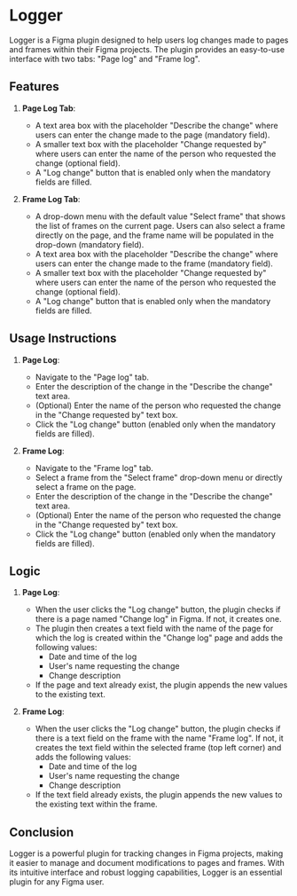 
# Logger

Logger is a Figma plugin designed to help users log changes made to pages and frames within their Figma projects. The plugin provides an easy-to-use interface with two tabs: "Page log" and "Frame log".

## Features

1. **Page Log Tab**:
   - A text area box with the placeholder "Describe the change" where users can enter the change made to the page (mandatory field).
   - A smaller text box with the placeholder "Change requested by" where users can enter the name of the person who requested the change (optional field).
   - A "Log change" button that is enabled only when the mandatory fields are filled.

2. **Frame Log Tab**:
   - A drop-down menu with the default value "Select frame" that shows the list of frames on the current page. Users can also select a frame directly on the page, and the frame name will be populated in the drop-down (mandatory field).
   - A text area box with the placeholder "Describe the change" where users can enter the change made to the frame (mandatory field).
   - A smaller text box with the placeholder "Change requested by" where users can enter the name of the person who requested the change (optional field).
   - A "Log change" button that is enabled only when the mandatory fields are filled.

## Usage Instructions

1. **Page Log**:
   - Navigate to the "Page log" tab.
   - Enter the description of the change in the "Describe the change" text area.
   - (Optional) Enter the name of the person who requested the change in the "Change requested by" text box.
   - Click the "Log change" button (enabled only when the mandatory fields are filled).

2. **Frame Log**:
   - Navigate to the "Frame log" tab.
   - Select a frame from the "Select frame" drop-down menu or directly select a frame on the page.
   - Enter the description of the change in the "Describe the change" text area.
   - (Optional) Enter the name of the person who requested the change in the "Change requested by" text box.
   - Click the "Log change" button (enabled only when the mandatory fields are filled).

## Logic

1. **Page Log**:
   - When the user clicks the "Log change" button, the plugin checks if there is a page named "Change log" in Figma. If not, it creates one.
   - The plugin then creates a text field with the name of the page for which the log is created within the "Change log" page and adds the following values:
     - Date and time of the log
     - User's name requesting the change
     - Change description
   - If the page and text already exist, the plugin appends the new values to the existing text.

2. **Frame Log**:
   - When the user clicks the "Log change" button, the plugin checks if there is a text field on the frame with the name "Frame log". If not, it creates the text field within the selected frame (top left corner) and adds the following values:
     - Date and time of the log
     - User's name requesting the change
     - Change description
   - If the text field already exists, the plugin appends the new values to the existing text within the frame.

## Conclusion

Logger is a powerful plugin for tracking changes in Figma projects, making it easier to manage and document modifications to pages and frames. With its intuitive interface and robust logging capabilities, Logger is an essential plugin for any Figma user.
